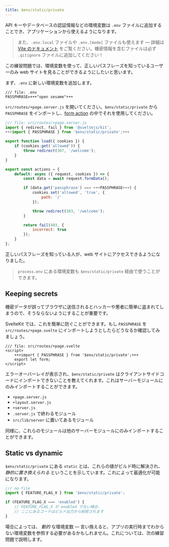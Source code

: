 ```yaml
---
title: $env/static/private
---
```


API キーやデータベースの認証情報などの環境変数は `.env` ファイルに追加することでき、アプリケーションから使えるようになります。

> また、`.env.local` ファイルや `.env.[mode]` ファイルも使えます — 詳細は [Vite のドキュメント](https://vitejs.dev/guide/env-and-mode.html#env-files) をご覧ください。機密情報を含むファイルは必ず `.gitignore` ファイルに追加してください！

この練習問題では、環境変数を使って、正しいパスフレーズを知っているユーザーのみ web サイトを見ることができるようにしたいと思います。

まず、`.env` に新しい環境変数を追加します。

```env
/// file: .env
PASSPHRASE=+++"open sesame"+++
```

`src/routes/+page.server.js` を開いてください。`$env/static/private` から `PASSPHRASE` をインポートし、[form action](/tutorial/the-form-element) の中でそれを使用してください。

```js
/// file: src/routes/+page.server.js
import { redirect, fail } from '@sveltejs/kit';
+++import { PASSPHRASE } from '$env/static/private';+++

export function load({ cookies }) {
	if (cookies.get('allowed')) {
		throw redirect(307, '/welcome');
	}
}

export const actions = {
	default: async ({ request, cookies }) => {
		const data = await request.formData();

		if (data.get('passphrase') === +++PASSPHRASE+++) {
			cookies.set('allowed', 'true', {
				path: '/'
			});

			throw redirect(303, '/welcome');
		}

		return fail(403, {
			incorrect: true
		});
	}
};
```

正しいパスフレーズを知っている人が、web サイトにアクセスできるようになりました。

> `process.env` にある環境変数も `$env/static/private` 経由で使うことができます。

## Keeping secrets

機密データが誤ってブラウザに送信されるとハッカーや悪者に簡単に盗まれてしまうので、そうならないようにすることが重要です。

SvelteKit では、これを簡単に防ぐことができます。もし `PASSPHRASE` を `src/routes/+page.svelte` にインポートしようとしたらどうなるか確認してみましょう。

```svelte
/// file: src/routes/+page.svelte
<script>
	+++import { PASSPHRASE } from '$env/static/private';+++
	export let form;
</script>
```

エラーオーバーレイが表示され、`$env/static/private` はクライアントサイドコードにインポートできないことを教えてくれます。これはサーバーモジュールにのみインポートすることができます。

- `+page.server.js`
- `+layout.server.js`
- `+server.js`
- `.server.js` で終わるモジュール
- `src/lib/server` に置いてあるモジュール

同様に、これらのモジュールは他のサーバーモジュールにのみインポートすることができます。

## Static vs dynamic

`$env/static/private` にある `static` とは、これらの値がビルド時に解決され、 _静的に置き換えられる_ ということを示しています。これによって最適化が可能になります。

```js
/// no-file
import { FEATURE_FLAG_X } from '$env/static/private';

if (FEATURE_FLAG_X === 'enabled') {
	// FEATURE_FLAG_X が enabled でない場合、
	// ここにあるコードはビルド出力から削除されます
}
```

場合によっては、 _動的_ な環境変数 — 言い換えると、アプリの実行時までわからない環境変数を参照する必要があるかもしれません。これについては、次の練習問題で説明します。
